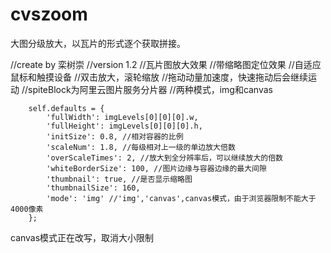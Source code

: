 # cvszoom
大图分级放大，以瓦片的形式逐个获取拼接。

//create by 栾树崇 
//version 1.2 
//瓦片图放大效果 
//带缩略图定位效果 
//自适应鼠标和触摸设备 
//双击放大，滚轮缩放 
//拖动动量加速度，快速拖动后会继续运动 
//spiteBlock为阿里云图片服务分片器 
//两种模式，img和canvas 


        self.defaults = {
            'fullWidth': imgLevels[0][0][0].w,
            'fullHeight': imgLevels[0][0][0].h,
            'initSize': 0.8, //相对容器的比例
            'scaleNum': 1.8, //每级相对上一级的单边放大倍数
            'overScaleTimes': 2, //放大到全分辨率后，可以继续放大的倍数
            'whiteBorderSize': 100, //图片边缘与容器边缘的最大间隙
            'thumbnail': true, //是否显示缩略图
            'thumbnailSize': 160,
            'mode': 'img' //'img','canvas',canvas模式，由于浏览器限制不能大于4000像素
        };
        
canvas模式正在改写，取消大小限制
